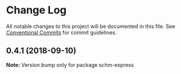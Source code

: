 # Change Log

All notable changes to this project will be documented in this file.
See [Conventional Commits](https://conventionalcommits.org) for commit guidelines.

<a name="0.4.1"></a>
## 0.4.1 (2018-09-10)

**Note:** Version bump only for package schm-express
